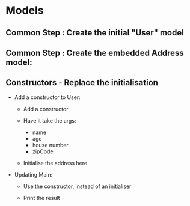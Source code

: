 # Models

## Common Step : Create the initial "User" model

## Common Step : Create the embedded Address model:

## Constructors - Replace the initialisation
* Add a constructor to User:
    * Add a constructor 
    * Have it take the args:
        * name 
        * age 
        * house number
        * zipCode

    * Initialise the address here
        
* Updating Main:
    * Use the constructor, instead of an initialiser

    * Print the result
